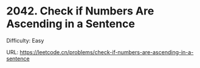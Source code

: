 # 2042. Check if Numbers Are Ascending in a Sentence

Difficulty: Easy

URL: https://leetcode.cn/problems/check-if-numbers-are-ascending-in-a-sentence

